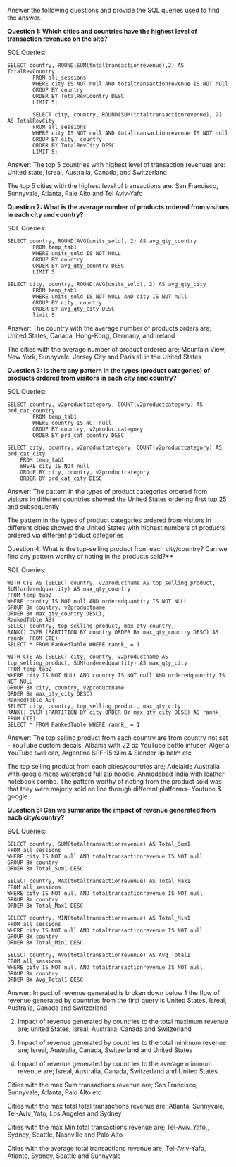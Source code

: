 Answer the following questions and provide the SQL queries used to find the answer.

    
**Question 1: Which cities and countries have the highest level of transaction revenues on the site?**


SQL Queries: 
```
SELECT country, ROUND(SUM(totaltransactionrevenue),2) AS TotalRevCountry
		FROM all_sessions
		WHERE city IS NOT null AND totaltransactionrevenue IS NOT null
		GROUP BY country
		ORDER BY TotalRevCountry DESC
		LIMIT 5;

		SELECT city, country, ROUND(SUM(totaltransactionrevenue), 2) AS TotalRevCity
		FROM all_sessions
		WHERE city IS NOT null AND totaltransactionrevenue IS NOT null
		GROUP BY city, country
		ORDER BY TotalRevCity DESC
		LIMIT 5;
```


Answer: The top 5 countries with highest level of transaction revenues are: United state, Isreal, Australia, Canada, and Switzerland

The top 5 cities with the highest level of transactions are: San Francisco, Sunnyvale, Atlanta, Pale Alto and Tel Aviv-Yafo




**Question 2: What is the average number of products ordered from visitors in each city and country?**


SQL Queries: 
```
SELECT country, ROUND(AVG(units_sold), 2) AS avg_qty_country
		FROM temp_tab1
		WHERE units_sold IS NOT NULL
		GROUP BY country
		ORDER BY avg_qty_country DESC
		LIMIT 5
```

```
SELECT city, country, ROUND(AVG(units_sold), 2) AS avg_qty_city
		FROM temp_tab1
		WHERE units_sold IS NOT NULL AND city IS NOT null 
		GROUP BY city, country 
		ORDER BY avg_qty_city DESC
		limit 5
```


Answer: The country with the average number of products orders are; United States, Canada, Hong-Kong, Germany, and Ireland


The cities with the average number of product ordered are; Mountain View, New York, Sunnyvale, Jersey City and Paris all in the United States



**Question 3: Is there any pattern in the types (product categories) of products ordered from visitors in each city and country?**


SQL Queries: 
```
SELECT country, v2productcategory, COUNT(v2productcategory) AS prd_cat_country
		FROM temp_tab1
		WHERE country IS NOT null  
		GROUP BY country, v2productcategory
		ORDER BY prd_cat_country DESC
```


```
SELECT city, country, v2productcategory, COUNT(v2productcategory) AS prd_cat_city
	FROM temp_tab1
	WHERE city IS NOT null  
	GROUP BY city, country, v2productcategory
	ORDER BY prd_cat_city DESC
```


Answer: The pattern in the types of product categories ordered from visitors in different countries showed the United States ordering first top 25 and subsequently

The pattern in the types of product categories ordered from visitors in different cities showed the United States with highest numbers of products ordered via different product categories





Question 4: What is the top-selling product from each city/country? Can we find any pattern worthy of noting in the products sold?**


SQL Queries: 
```
WITH CTE AS (SELECT country, v2productname AS top_selling_product, 		SUM(orderedquantity) AS max_qty_country
FROM temp_tab2
WHERE country IS NOT null AND orderedquantity IS NOT NULL
GROUP BY country, v2productname
ORDER BY max_qty_country DESC),
RankedTable AS(
SELECT country, top_selling_product, max_qty_country,
RANK() OVER (PARTITION BY country ORDER BY max_qty_country DESC) AS rannk_ FROM CTE)
SELECT * FROM RankedTable WHERE rannk_ = 1
```

```
WITH CTE AS (SELECT city, country, v2productname AS top_selling_product, SUM(orderedquantity) AS max_qty_city
FROM temp_tab2
WHERE city IS NOT NULL AND country IS NOT null AND orderedquantity IS NOT NULL
GROUP BY city, country, v2productname
ORDER BY max_qty_city DESC),
RankedTable AS(
SELECT city, country, top_selling_product, max_qty_city,
RANK() OVER (PARTITION BY city ORDER BY max_qty_city DESC) AS rannk_ FROM CTE)
SELECT * FROM RankedTable WHERE rannk_ = 1
```


Answer: The top selling product from each country are from country not set - YouTube custom decals, Albania with 22 oz YouTube bottle infuser, Algeria YouTube twill can, Argentina SPF-15 Slim & Slender lip balm etc

The top selling product from each cities/countries are; Adelaide Australia with google mens watershed full zip hoodie, Ahmedabad India with leather notebook combo.
The pattern worthy of noting from the product sold was that they were majorly sold on line through different platforms- Youtube & google



**Question 5: Can we summarize the impact of revenue generated from each city/country?**

SQL Queries: 
```
SELECT country, SUM(totaltransactionrevenue) AS Total_Sum1 
FROM all_sessions
WHERE city IS NOT null AND totaltransactionrevenue IS NOT null
GROUP BY country 
ORDER BY Total_Sum1 DESC
```

```
SELECT country, MAX(totaltransactionrevenue) AS Total_Max1
FROM all_sessions
WHERE city IS NOT null AND totaltransactionrevenue IS NOT null
GROUP BY country 
ORDER BY Total_Max1 DESC
```

```
SELECT country, MIN(totaltransactionrevenue) AS Total_Min1
FROM all_sessions
WHERE city IS NOT null AND totaltransactionrevenue IS NOT null
GROUP BY country 
ORDER BY Total_Min1 DESC
```

```
SELECT country, AVG(totaltransactionrevenue) AS Avg_Total1
FROM all_sessions
WHERE city IS NOT null AND totaltransactionrevenue IS NOT null
GROUP BY country 
ORDER BY Avg_Total1 DESC
```


Answer: Impact of revenue generated is broken down below
1 the flow of revenue generated by countries from the first query is United States, Isreal, Australia, Canada and Switzerland

2. Impact of revenue generated by countries to the total maximum revenue are; united States, Isreal, Australia, Canada and Switzerland

3. Impact of revenue generated by countries to the total minimum revenue are; Isreal, Australia, Canada, Switzerland and United States

4. Impact of revenue generated by countries to the average minimum revenue are; Isreal, Australia, Canada, Switzerland and United States

Cities with the max Sum transactions revenue are; San Francisco, Sunnyvale, Atlanta, Palo Alto etc

Cities with the max total total transactions revenue are; Atlanta, Sunnyvale, Tel-Aviv_Yafo, Los Angeles and Sydney

Cities with the max Min total transactions revenue are; Tel-Aviv_Yafo,, Sydney, Seattle, Nashville and Palo Alto

Cities with the average total transactions revenue are; Tel-Aviv-Yafo, Atlante, Sydney, Seattle and Sunnyvale









